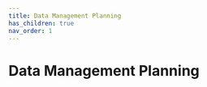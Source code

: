 ```yaml
---
title: Data Management Planning
has_children: true
nav_order: 1
---
```


# Data Management Planning
